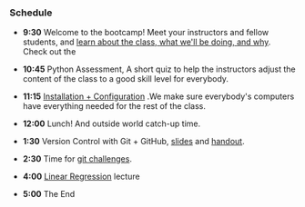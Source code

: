 ### Schedule

- **9:30**    Welcome to the bootcamp! Meet your instructors and fellow students, and [learn about the class, what we'll be doing, and why](intro_to_class.pdf). Check out the 

- **10:45**   Python Assessment, A short quiz to help the instructors adjust the content of the class to a good skill level for everybody.

- **11:15** [Installation + Configuration](installed_checklist.md) .We make sure everybody's computers have everything needed for the rest of the class.

- **12:00**  Lunch! And outside world catch-up time.

- **1:30** Version Control with Git + GitHub, [slides](https://github.com/thisismetis/capitalone-pilottwo/blob/master/01-git/git_slides.pdf) and [handout](https://github.com/thisismetis/capitalone-pilottwo/blob/master/01-git/README.md).

- **2:30** Time for [git challenges](git_challenge.md).

- **4:00** [Linear Regression](linear_regression_slides.pdf) lecture

- **5:00** The End
